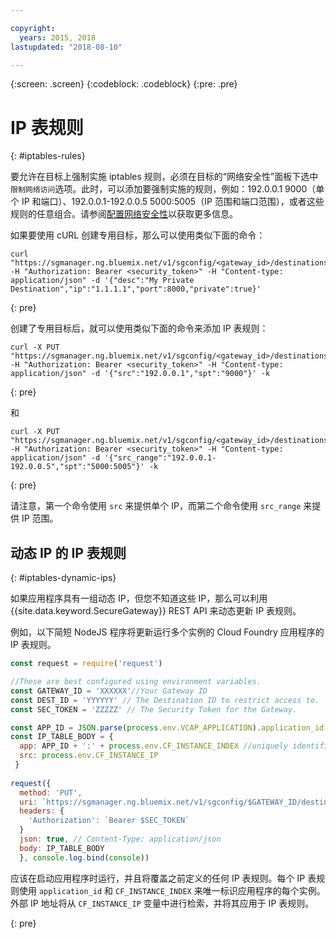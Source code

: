 ```yaml
---

copyright:
  years: 2015, 2018
lastupdated: "2018-08-10"

---
```

{:screen: .screen}
{:codeblock: .codeblock}
{:pre: .pre}

# IP 表规则
{: #iptables-rules}

要允许在目标上强制实施 iptables 规则，必须在目标的“网络安全性”面板下选中`限制网络访问`选项。此时，可以添加要强制实施的规则，例如：192.0.0.1 9000（单个 IP 和端口）、192.0.0.1-192.0.0.5 5000:5005（IP 范围和端口范围），或者这些规则的任意组合。请参阅[配置网络安全性](/docs/services/SecureGateway/securegateway_destination.html#dest-network-security)以获取更多信息。

如果要使用 cURL 创建专用目标，那么可以使用类似下面的命令：

```
curl "https://sgmanager.ng.bluemix.net/v1/sgconfig/<gateway_id>/destinations" -H "Authorization: Bearer <security_token>" -H "Content-type: application/json" -d '{"desc":"My Private Destination","ip":"1.1.1.1","port":8000,"private":true}'
```
{: pre}

创建了专用目标后，就可以使用类似下面的命令来添加 IP 表规则：

```
curl -X PUT "https://sgmanager.ng.bluemix.net/v1/sgconfig/<gateway_id>/destinations/<destination_id>/ipTableRule" -H "Authorization: Bearer <security_token>" -H "Content-type: application/json" -d '{"src":"192.0.0.1","spt":"9000"}' -k
```
{: pre}

和

```
curl -X PUT "https://sgmanager.ng.bluemix.net/v1/sgconfig/<gateway_id>/destinations/<destination_id>/ipTableRule" -H "Authorization: Bearer <security_token>" -H "Content-type: application/json" -d '{"src_range":"192.0.0.1-192.0.0.5","spt":"5000:5005"}' -k
```
{: pre}

请注意，第一个命令使用 `src` 来提供单个 IP，而第二个命令使用 `src_range` 来提供 IP 范围。

## 动态 IP 的 IP 表规则
{: #iptables-dynamic-ips}

如果应用程序具有一组动态 IP，但您不知道这些 IP，那么可以利用 {{site.data.keyword.SecureGateway}} REST API 来动态更新 IP 表规则。

例如，以下简短 NodeJS 程序将更新运行多个实例的 Cloud Foundry 应用程序的 IP 表规则。

```javascript
const request = require('request')

//These are best configured using environment variables.
const GATEWAY_ID = 'XXXXXX'//Your Gateway ID
const DEST_ID = 'YYYYYY' // The Destination ID to restrict access to.
const SEC_TOKEN = 'ZZZZZ' // The Security Token for the Gateway.

const APP_ID = JSON.parse(process.env.VCAP_APPLICATION).application_id
const IP_TABLE_BODY = {
  app: APP_ID + ':' + process.env.CF_INSTANCE_INDEX //uniquely identifies the app and instance for ip table rule.
  src: process.env.CF_INSTANCE_IP 
 }
 
request({
  method: 'PUT',
  uri: `https://sgmanager.ng.bluemix.net/v1/sgconfig/$GATEWAY_ID/destinations/$DEST_ID/ipTableRule`
  headers: {
    'Authorization': `Bearer $SEC_TOKEN`
  }
  json: true, // Content-Type: application/json
  body: IP_TABLE_BODY
  }, console.log.bind(console)) 
```

应该在启动应用程序时运行，并且将覆盖之前定义的任何 IP 表规则。每个 IP 表规则使用 `application_id` 和 `CF_INSTANCE_INDEX` 来唯一标识应用程序的每个实例。外部 IP 地址将从 `CF_INSTANCE_IP` 变量中进行检索，并将其应用于 IP 表规则。


{: pre}

